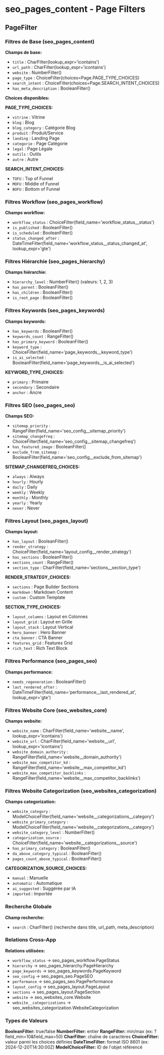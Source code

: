# seo_pages_content - Page Filters

## PageFilter

### Filtres de Base (seo_pages_content)

**Champs de base:**
- `title` : CharFilter(lookup_expr='icontains')
- `url_path` : CharFilter(lookup_expr='icontains')
- `website` : NumberFilter()
- `page_type` : ChoiceFilter(choices=Page.PAGE_TYPE_CHOICES)
- `search_intent` : ChoiceFilter(choices=Page.SEARCH_INTENT_CHOICES)
- `has_meta_description` : BooleanFilter()

**Choices disponibles:**

**PAGE_TYPE_CHOICES:**
- `vitrine` : Vitrine
- `blog` : Blog
- `blog_category` : Catégorie Blog
- `produit` : Produit/Service
- `landing` : Landing Page
- `categorie` : Page Catégorie
- `legal` : Page Légale
- `outils` : Outils
- `autre` : Autre

**SEARCH_INTENT_CHOICES:**
- `TOFU` : Top of Funnel
- `MOFU` : Middle of Funnel
- `BOFU` : Bottom of Funnel

### Filtres Workflow (seo_pages_workflow)

**Champs workflow:**
- `workflow_status` : ChoiceFilter(field_name='workflow_status__status')
- `is_published` : BooleanFilter()
- `is_scheduled` : BooleanFilter()
- `status_changed_after` : DateTimeFilter(field_name='workflow_status__status_changed_at', lookup_expr='gte')

### Filtres Hiérarchie (seo_pages_hierarchy)

**Champs hiérarchie:**
- `hierarchy_level` : NumberFilter() (valeurs: 1, 2, 3)
- `has_parent` : BooleanFilter()
- `has_children` : BooleanFilter()
- `is_root_page` : BooleanFilter()

### Filtres Keywords (seo_pages_keywords)

**Champs keywords:**
- `has_keywords` : BooleanFilter()
- `keywords_count` : RangeFilter()
- `has_primary_keyword` : BooleanFilter()
- `keyword_type` : ChoiceFilter(field_name='page_keywords__keyword_type')
- `is_ai_selected` : BooleanFilter(field_name='page_keywords__is_ai_selected')

**KEYWORD_TYPE_CHOICES:**
- `primary` : Primaire
- `secondary` : Secondaire
- `anchor` : Ancre

### Filtres SEO (seo_pages_seo)

**Champs SEO:**
- `sitemap_priority` : RangeFilter(field_name='seo_config__sitemap_priority')
- `sitemap_changefreq` : ChoiceFilter(field_name='seo_config__sitemap_changefreq')
- `has_featured_image` : BooleanFilter()
- `exclude_from_sitemap` : BooleanFilter(field_name='seo_config__exclude_from_sitemap')

**SITEMAP_CHANGEFREQ_CHOICES:**
- `always` : Always
- `hourly` : Hourly
- `daily` : Daily
- `weekly` : Weekly
- `monthly` : Monthly
- `yearly` : Yearly
- `never` : Never

### Filtres Layout (seo_pages_layout)

**Champs layout:**
- `has_layout` : BooleanFilter()
- `render_strategy` : ChoiceFilter(field_name='layout_config__render_strategy')
- `has_sections` : BooleanFilter()
- `sections_count` : RangeFilter()
- `section_type` : CharFilter(field_name='sections__section_type')

**RENDER_STRATEGY_CHOICES:**
- `sections` : Page Builder Sections
- `markdown` : Markdown Content
- `custom` : Custom Template

**SECTION_TYPE_CHOICES:**
- `layout_columns` : Layout en Colonnes
- `layout_grid` : Layout en Grille
- `layout_stack` : Layout Vertical
- `hero_banner` : Hero Banner
- `cta_banner` : CTA Banner
- `features_grid` : Features Grid
- `rich_text` : Rich Text Block

### Filtres Performance (seo_pages_seo)

**Champs performance:**
- `needs_regeneration` : BooleanFilter()
- `last_rendered_after` : DateTimeFilter(field_name='performance__last_rendered_at', lookup_expr='gte')

### Filtres Website Core (seo_websites_core)

**Champs website:**
- `website_name` : CharFilter(field_name='website__name', lookup_expr='icontains')
- `website_url` : CharFilter(field_name='website__url', lookup_expr='icontains')
- `website_domain_authority` : RangeFilter(field_name='website__domain_authority')
- `website_max_competitor_kd` : RangeFilter(field_name='website__max_competitor_kd')
- `website_max_competitor_backlinks` : RangeFilter(field_name='website__max_competitor_backlinks')

### Filtres Website Categorization (seo_websites_categorization)

**Champs categorization:**
- `website_category` : ModelChoiceFilter(field_name='website__categorizations__category')
- `website_primary_category` : ModelChoiceFilter(field_name='website__categorizations__category')
- `website_category_level` : NumberFilter()
- `categorization_source` : ChoiceFilter(field_name='website__categorizations__source')
- `has_primary_category` : BooleanFilter()
- `da_above_category_typical` : BooleanFilter()
- `pages_count_above_typical` : BooleanFilter()

**CATEGORIZATION_SOURCE_CHOICES:**
- `manual` : Manuelle
- `automatic` : Automatique
- `ai_suggested` : Suggérée par IA
- `imported` : Importée

### Recherche Globale

**Champ recherche:**
- `search` : CharFilter() (recherche dans title, url_path, meta_description)

### Relations Cross-App

**Relations utilisées:**
- `workflow_status` → seo_pages_workflow.PageStatus
- `hierarchy` → seo_pages_hierarchy.PageHierarchy
- `page_keywords` → seo_pages_keywords.PageKeyword
- `seo_config` → seo_pages_seo.PageSEO
- `performance` → seo_pages_seo.PagePerformance
- `layout_config` → seo_pages_layout.PageLayout
- `sections` → seo_pages_layout.PageSection
- `website` → seo_websites_core.Website
- `website__categorizations` → seo_websites_categorization.WebsiteCategorization

### Types de Valeurs

**BooleanFilter:** true/false
**NumberFilter:** entier
**RangeFilter:** min/max (ex: ?field_min=10&field_max=50)
**CharFilter:** chaîne de caractères
**ChoiceFilter:** valeur parmi les choices définies
**DateTimeFilter:** format ISO 8601 (ex: 2024-12-20T14:30:00Z)
**ModelChoiceFilter:** ID de l'objet référencé